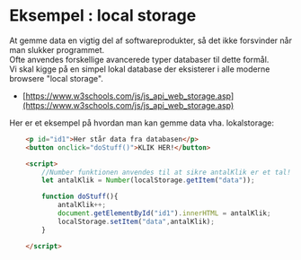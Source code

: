 # Eksempel : local storage

At gemme data en vigtig del af softwareprodukter, så det ikke forsvinder når man slukker programmet.   
Ofte anvendes forskellige avancerede typer databaser til dette formål.  
Vi skal kigge på en simpel lokal database der eksisterer i alle moderne browsere "local storage".

- [https://www.w3schools.com/js/js_api_web_storage.asp](https://www.w3schools.com/js/js_api_web_storage.asp)

Her er et eksempel på hvordan man kan gemme data vha. lokalstorage:

```html
    <p id="id1">Her står data fra databasen</p>
    <button onclick="doStuff()">KLIK HER!</button>

    <script>
        //Number funktionen anvendes til at sikre antalKlik er et tal!
        let antalKlik = Number(localStorage.getItem("data"));

        function doStuff(){
            antalKlik++;
            document.getElementById("id1").innerHTML = antalKlik;
            localStorage.setItem("data",antalKlik);
        }

    </script>
```
